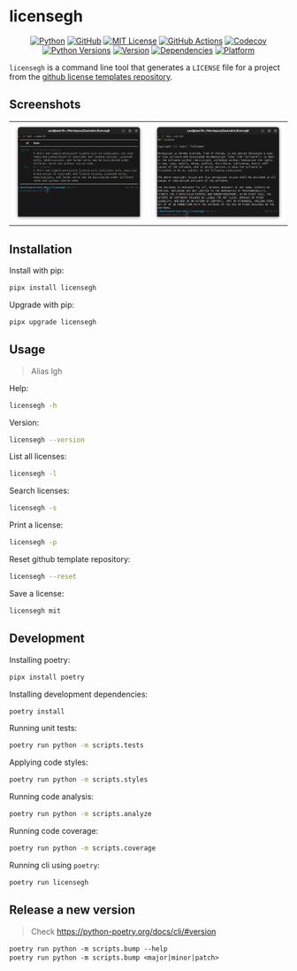 # licensegh

<p align="center">
<a href="https://www.python.org/"><img alt="Python" src="https://img.shields.io/badge/-python-success?logo=python&logoColor=white"></a>
<a href="https://github.com/sauljabin/licensegh"><img alt="GitHub" src="https://img.shields.io/badge/status-active-brightgreen"></a>
<a href="https://github.com/sauljabin/licensegh/blob/main/LICENSE"><img alt="MIT License" src="https://img.shields.io/github/license/sauljabin/licensegh"></a>
<a href="https://github.com/sauljabin/licensegh/actions"><img alt="GitHub Actions" src="https://img.shields.io/github/actions/workflow/status/sauljabin/licensegh/main.yml?branch=main"></a>
<a href="https://app.codecov.io/gh/sauljabin/licensegh"><img alt="Codecov" src="https://img.shields.io/codecov/c/github/sauljabin/licensegh"></a>
<a href="https://pypi.org/project/licensegh"><img alt="Python Versions" src="https://img.shields.io/pypi/pyversions/licensegh"></a>
<a href="https://pypi.org/project/licensegh"><img alt="Version" src="https://img.shields.io/pypi/v/licensegh"></a>
<a href="https://libraries.io/pypi/licensegh"><img alt="Dependencies" src="https://img.shields.io/librariesio/release/pypi/licensegh"></a>
<a href="https://pypi.org/project/licensegh"><img alt="Platform" src="https://img.shields.io/badge/platform-linux%20%7C%20osx-blueviolet"></a>
</p>

`licensegh` is a command line tool that generates a `LICENSE` file for a project from the [github license templates repository](https://github.com/github/choosealicense.com/tree/gh-pages/_licenses).

## Screenshots

<table>
  <tr>
    <td>
        <img  src="https://raw.githubusercontent.com/sauljabin/licensegh/main/screenshots/search.png">
    </td>
    <td>
        <img src="https://raw.githubusercontent.com/sauljabin/licensegh/main/screenshots/print.png">
    </td>
  </tr>
</table>

## Installation

Install with pip:
```sh
pipx install licensegh
```

Upgrade with pip:
```sh
pipx upgrade licensegh
```

## Usage

> Alias lgh

Help:
```sh
licensegh -h
```

Version:
```sh
licensegh --version
```

List all licenses:
```sh
licensegh -l
```

Search licenses:
```sh
licensegh -s
```

Print a license:
```sh
licensegh -p
```

Reset github template repository:
```sh
licensegh --reset
```

Save a license:
```sh
licensegh mit
```

## Development

Installing poetry:
```sh
pipx install poetry
```

Installing development dependencies:
```sh
poetry install
```

Running unit tests:
```sh
poetry run python -m scripts.tests
```

Applying code styles:
```sh
poetry run python -m scripts.styles
```

Running code analysis:
```sh
poetry run python -m scripts.analyze
```

Running code coverage:
```sh
poetry run python -m scripts.coverage
```

Running cli using `poetry`:
```sh
poetry run licensegh
```

## Release a new version

> Check https://python-poetry.org/docs/cli/#version

```shell
poetry run python -m scripts.bump --help
poetry run python -m scripts.bump <major|minor|patch>
```
